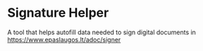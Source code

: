 # Signature Helper
A tool that helps autofill data needed to sign digital documents in https://www.epaslaugos.lt/adoc/signer
